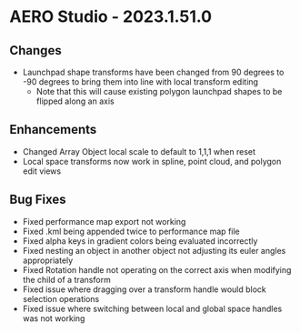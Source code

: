 # AERO Studio - 2023.1.51.0

## Changes

- Launchpad shape transforms have been changed from 90 degrees to -90 degrees to bring them into line with local transform editing
  - Note that this will cause existing polygon launchpad shapes to be flipped along an axis

## Enhancements

- Changed Array Object local scale to default to 1,1,1 when reset
- Local space transforms now work in spline, point cloud, and polygon edit views

## Bug Fixes

- Fixed performance map export not working
- Fixed .kml being appended twice to performance map file
- Fixed alpha keys in gradient colors being evaluated incorrectly
- Fixed nesting an object in another object not adjusting its euler angles appropriately
- Fixed Rotation handle not operating on the correct axis when modifying the child of a transform
- Fixed issue where dragging over a transform handle would block selection operations
- Fixed issue where switching between local and global space handles was not working
